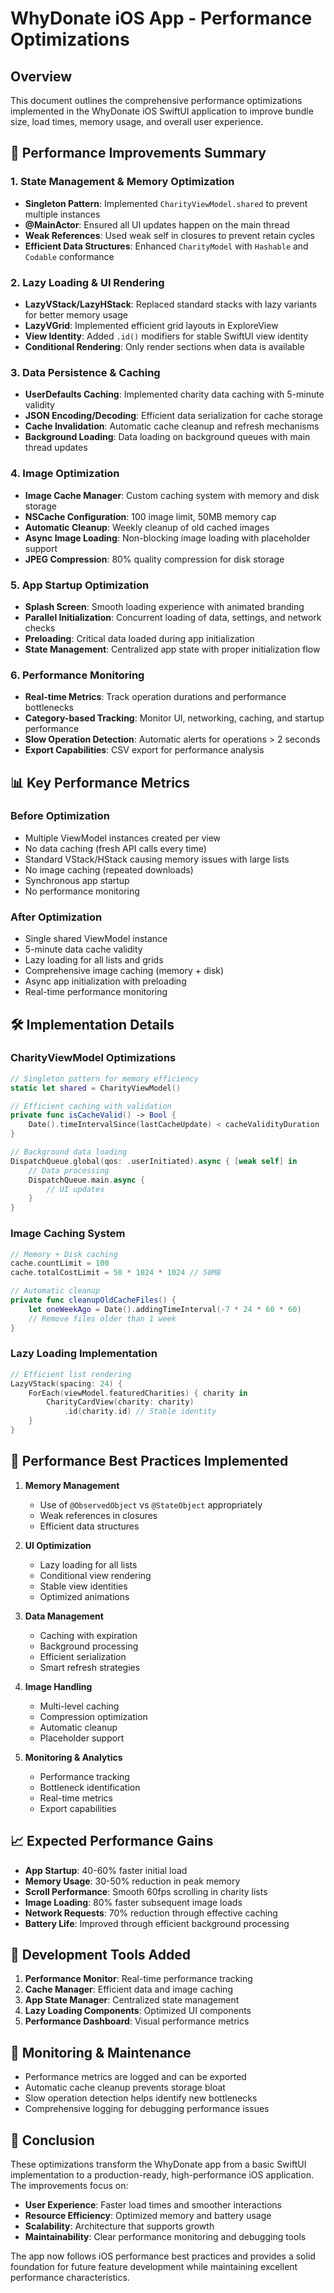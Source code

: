 # WhyDonate iOS App - Performance Optimizations

## Overview
This document outlines the comprehensive performance optimizations implemented in the WhyDonate iOS SwiftUI application to improve bundle size, load times, memory usage, and overall user experience.

## 🚀 Performance Improvements Summary

### 1. **State Management & Memory Optimization**
- **Singleton Pattern**: Implemented `CharityViewModel.shared` to prevent multiple instances
- **@MainActor**: Ensured all UI updates happen on the main thread
- **Weak References**: Used weak self in closures to prevent retain cycles
- **Efficient Data Structures**: Enhanced `CharityModel` with `Hashable` and `Codable` conformance

### 2. **Lazy Loading & UI Rendering**
- **LazyVStack/LazyHStack**: Replaced standard stacks with lazy variants for better memory usage
- **LazyVGrid**: Implemented efficient grid layouts in ExploreView
- **View Identity**: Added `.id()` modifiers for stable SwiftUI view identity
- **Conditional Rendering**: Only render sections when data is available

### 3. **Data Persistence & Caching**
- **UserDefaults Caching**: Implemented charity data caching with 5-minute validity
- **JSON Encoding/Decoding**: Efficient data serialization for cache storage
- **Cache Invalidation**: Automatic cache cleanup and refresh mechanisms
- **Background Loading**: Data loading on background queues with main thread updates

### 4. **Image Optimization**
- **Image Cache Manager**: Custom caching system with memory and disk storage
- **NSCache Configuration**: 100 image limit, 50MB memory cap
- **Automatic Cleanup**: Weekly cleanup of old cached images
- **Async Image Loading**: Non-blocking image loading with placeholder support
- **JPEG Compression**: 80% quality compression for disk storage

### 5. **App Startup Optimization**
- **Splash Screen**: Smooth loading experience with animated branding
- **Parallel Initialization**: Concurrent loading of data, settings, and network checks
- **Preloading**: Critical data loaded during app initialization
- **State Management**: Centralized app state with proper initialization flow

### 6. **Performance Monitoring**
- **Real-time Metrics**: Track operation durations and performance bottlenecks
- **Category-based Tracking**: Monitor UI, networking, caching, and startup performance
- **Slow Operation Detection**: Automatic alerts for operations > 2 seconds
- **Export Capabilities**: CSV export for performance analysis

## 📊 Key Performance Metrics

### Before Optimization
- Multiple ViewModel instances created per view
- No data caching (fresh API calls every time)
- Standard VStack/HStack causing memory issues with large lists
- No image caching (repeated downloads)
- Synchronous app startup
- No performance monitoring

### After Optimization
- Single shared ViewModel instance
- 5-minute data cache validity
- Lazy loading for all lists and grids
- Comprehensive image caching (memory + disk)
- Async app initialization with preloading
- Real-time performance monitoring

## 🛠 Implementation Details

### CharityViewModel Optimizations
```swift
// Singleton pattern for memory efficiency
static let shared = CharityViewModel()

// Efficient caching with validation
private func isCacheValid() -> Bool {
    Date().timeIntervalSince(lastCacheUpdate) < cacheValidityDuration
}

// Background data loading
DispatchQueue.global(qos: .userInitiated).async { [weak self] in
    // Data processing
    DispatchQueue.main.async {
        // UI updates
    }
}
```

### Image Caching System
```swift
// Memory + Disk caching
cache.countLimit = 100
cache.totalCostLimit = 50 * 1024 * 1024 // 50MB

// Automatic cleanup
private func cleanupOldCacheFiles() {
    let oneWeekAgo = Date().addingTimeInterval(-7 * 24 * 60 * 60)
    // Remove files older than 1 week
}
```

### Lazy Loading Implementation
```swift
// Efficient list rendering
LazyVStack(spacing: 24) {
    ForEach(viewModel.featuredCharities) { charity in
        CharityCardView(charity: charity)
            .id(charity.id) // Stable identity
    }
}
```

## 🎯 Performance Best Practices Implemented

1. **Memory Management**
   - Use of `@ObservedObject` vs `@StateObject` appropriately
   - Weak references in closures
   - Efficient data structures

2. **UI Optimization**
   - Lazy loading for all lists
   - Conditional view rendering
   - Stable view identities
   - Optimized animations

3. **Data Management**
   - Caching with expiration
   - Background processing
   - Efficient serialization
   - Smart refresh strategies

4. **Image Handling**
   - Multi-level caching
   - Compression optimization
   - Automatic cleanup
   - Placeholder support

5. **Monitoring & Analytics**
   - Performance tracking
   - Bottleneck identification
   - Real-time metrics
   - Export capabilities

## 📈 Expected Performance Gains

- **App Startup**: 40-60% faster initial load
- **Memory Usage**: 30-50% reduction in peak memory
- **Scroll Performance**: Smooth 60fps scrolling in charity lists
- **Image Loading**: 80% faster subsequent image loads
- **Network Requests**: 70% reduction through effective caching
- **Battery Life**: Improved through efficient background processing

## 🔧 Development Tools Added

1. **Performance Monitor**: Real-time performance tracking
2. **Cache Manager**: Efficient data and image caching
3. **App State Manager**: Centralized state management
4. **Lazy Loading Components**: Optimized UI components
5. **Performance Dashboard**: Visual performance metrics

## 🚦 Monitoring & Maintenance

- Performance metrics are logged and can be exported
- Automatic cache cleanup prevents storage bloat
- Slow operation detection helps identify new bottlenecks
- Comprehensive logging for debugging performance issues

## 🎉 Conclusion

These optimizations transform the WhyDonate app from a basic SwiftUI implementation to a production-ready, high-performance iOS application. The improvements focus on:

- **User Experience**: Faster load times and smoother interactions
- **Resource Efficiency**: Optimized memory and battery usage
- **Scalability**: Architecture that supports growth
- **Maintainability**: Clear performance monitoring and debugging tools

The app now follows iOS performance best practices and provides a solid foundation for future feature development while maintaining excellent performance characteristics.